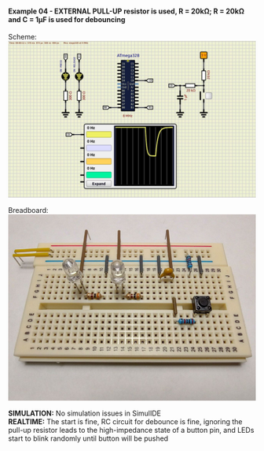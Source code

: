 #### Example 04 - EXTERNAL PULL-UP resistor is used, R = 20kΩ; R = 20kΩ and C = 1µF is used for debouncing  

Scheme:  
<img src="scheme/simulation.jpeg">  

Breadboard:  
<img src="scheme/breadboard.jpg">  

**SIMULATION:** No simulation issues in SimulIDE  
**REALTIME:** The start is fine, RC circuit for debounce is fine, ignoring the pull-up resistor leads to the high-impedance state of a button pin, and LEDs start to blink randomly until button will be pushed  